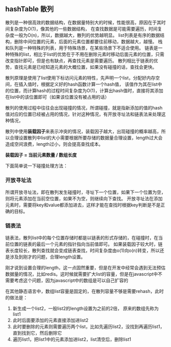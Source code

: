 ## hashTable 散列

散列是一种很高效的数据结构，在数据量特别大的时候，性能很高，原因在于其时间复杂度为O(1)，像其他的一些数据结构，
在查找数据是可能需要遍历，时间复杂度一般为O(n)，所以，数据越大，散列的优势越明显。
list列表是有序的数据结构，删除中间位置的元素，后面的元素位置都要往前移动，数据越大，越慢。
栈和队列是一种特殊的列表，用于特殊场景，在某些场景下不适合使用。
链表是一种特殊的list，相比于list的优势在于不用在删除元素时移动后面元素的位置，只需改变指针即可，但是也有缺点，再查找元素是需要遍历。
散列相比于链表的优势，查找元素是已经知道元素的大概位置，如果没有碰撞的话，查找会更快。

散列原理是使用了list使用下标访问元素的特性，先声明一个list，分配好内存空间，在插入值时，根据定义好的hash函数计算一个hash值，
该值作为其在list中的位置，而计算hash的过程时间复杂度为O(1)，计算出hash值时，直接将其添加在list中的该位置即可（如果该位置没有被占用的话）

散列的使用过程中往往会出现碰撞的情况，所谓碰撞，就是指新添加的值的hash值对应的位置已经被占用的情况，针对这种情况，有开放寻址法和链表法来处理这种情况，

散列中使用**装载因子**来表示冲突的情况，装载因子越大，出现碰撞的概率越高，所以合理设置散列中list的大小需要根据所要存储的数据量合理设置，length过大会造成空间浪费，length过小，则会提高查找成本。

**装载因子 = 当前元素数量 / 数组长度**

下面简单说一下碰撞处理方法：

### 开放寻址法
所谓开放寻址法，即在散列发生碰撞时，寻址下一个位置，如果下一个位置为空，则将元素添加在当前空位置，如果不为空，则继续向下查找。
开放寻址法在添加元素时，需要将key和value都添加进去，这样才能在查找时根据key判断是不是正确的目标。

### 链表法
链表法，散列list中的每个位置存储时都是以链表的形式存储的，在碰撞时，在当前位置的链表的最后一个元素的指针指向当前值即可。
如果装载因子较大时，链表长度较长，散列查找就会变成链表查找，时间复杂度由o(1)向o(n)转变，所以还是涉及到刚才的问题，合理length设置。

刚才说到设置合理的length，这一点固然重要，但是在开发中经常会遇到无法预估数据量的情况，比如redis。这时候就需要扩大list的容量，但是在javascript中不需要考虑这个问题，因为javascript中的数组是可以自己扩容的

在其他静态语言中，数组list容量是固定的，在散列容量不够是需要rehash，此时的做法是：
1. 新生成一个list2，一般list2的length设置为之前的2倍， 原来的数组先称为list1
2. 此时后面要添加的元素直接添加进list2
3. 此时要删除的元素则需要遍历两个list，比如先遍历list2，没找到再遍历list1，直到找到它，然后删除它
4. 遍历list1，把list1中的元素添加进list2，list清空后，删除list1
